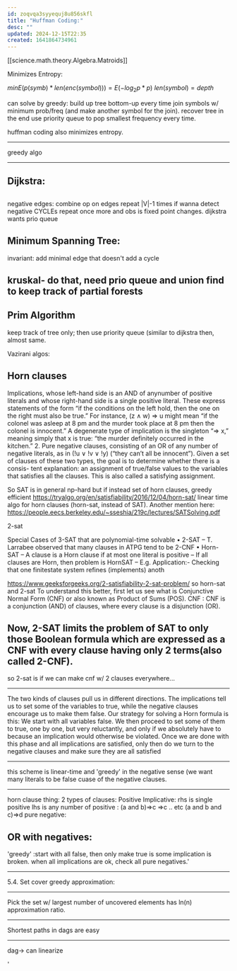 ```yaml
---
id: zoqvqa3syyequj8u856skfl
title: "Huffman Coding:"
desc: ""
updated: 2024-12-15T22:35
created: 1641864734961
---
```

[[science.math.theory.Algebra.Matroids]]

Minimizes Entropy:

$min E(p(symb)*len(enc(symbol))) = E(-log_2 p*p)$ 
$len(symbol)= depth$

can solve by greedy:
build up tree bottom-up
every time join symbols w/ minimum prob/freq (and make another symbol for the join).
recover tree in the end
use priority queue to pop smallest frequency every time.

huffman coding also minimizes entropy.

* * *

greedy algo

* * *

## Dijkstra:

## 

negative edges:
combine op on edges
repeat |V|-1 times
if wanna detect negative CYCLEs repeat once more and obs is fixed point changes.
dijkstra wants prio queue

## Minimum Spanning Tree:

invariant: add minimal edge that doesn't add a cycle

## kruskal- do that, need prio queue and union find to keep track of partial forests

## Prim Algorithm

keep track of tree only; then use priority queue (similar to dijkstra then, almost same.

Vazirani algos:

## Horn clauses

 Implications, whose left-hand side is an AND of anynumber of positive literals and whose
right-hand side is a single positive literal. These express statements of the form “if the
conditions on the left hold, then the one on the right must also be true.” For instance,
(z ∧ w) => u
might mean “if the colonel was asleep at 8 pm and the murder took place at 8 pm then
the colonel is innocent.” A degenerate type of implication is the singleton “⇒ x,” meaning
simply that x is true: “the murder definitely occurred in the kitchen.”
2\. Pure negative clauses, consisting of an OR of any number of negative literals, as in
(!u ∨ !v ∨ !y)
(“they can’t all be innocent”).
Given a set of clauses of these two types, the goal is to determine whether there is a consis-
tent explanation: an assignment of true/false values to the variables that satisfies all the
clauses. This is also called a satisfying assignment.

So SAT is in general np-hard
but if instead set of horn clauses, greedy efficient
<https://tryalgo.org/en/satisfiability/2016/12/04/horn-sat/>
linear time algo for horn clauses (horn-sat, instead of SAT).
Another mention here:
<https://people.eecs.berkeley.edu/~sseshia/219c/lectures/SATSolving.pdf>

2-sat

Special Cases of 3-SAT that are
polynomial-time solvable
• 2-SAT
– T. Larrabee observed that many clauses in
ATPG tend to be 2-CNF
• Horn-SAT
– A clause is a Horn clause if at most one literal
is positive
– If all clauses are Horn, then problem is HornSAT
– E.g. Application:- Checking that one finitestate system refines (implements) anoth

<https://www.geeksforgeeks.org/2-satisfiability-2-sat-problem/>
so horn-sat and 2-sat
To understand this better, first let us see what is Conjunctive Normal Form (CNF) or also known as Product of Sums (POS). 
CNF : CNF is a conjunction (AND) of clauses, where every clause is a disjunction (OR).

## Now, 2-SAT limits the problem of SAT to only those Boolean formula which are expressed as a CNF with every clause having only 2 terms(also called 2-CNF).

so 2-sat is if we can make cnf w/ 2 clauses everywhere...

* * *

The two kinds of clauses pull us in different directions. The implications tell us to set
some of the variables to true, while the negative clauses encourage us to make them false.
Our strategy for solving a Horn formula is this: We start with all variables false. We then
proceed to set some of them to true, one by one, but very reluctantly, and only if we absolutely
have to because an implication would otherwise be violated. Once we are done with this phase
and all implications are satisfied, only then do we turn to the negative clauses and make sure
they are all satisfied

* * *

this scheme is linear-time and 'greedy' in the negative sense (we want many literals to be false cuase of the negative clauses.

* * *

horn clause thing:
2 types of clauses:
Positive Implicative:
rhs is single positive
lhs is any number of positive :
(a and b)=>c
=>c
.. etc
(a and b and c)=>d
pure negative:

## OR with negatives:

'greedy' :start with all false, then only make true is some implication is broken.
when all implications are ok, check all pure negatives.'

* * *

5.4. Set cover greedy approximation:

* * *

Pick the set w/ largest number of uncovered elements has ln(n) approximation ratio.

* * *

Shortest paths in dags are easy

* * *

dag-> can linearize

'

